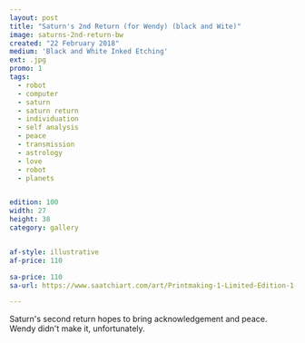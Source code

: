 ```yaml
---
layout: post
title: "Saturn's 2nd Return (for Wendy) (black and Wite)"
image: saturns-2nd-return-bw
created: "22 February 2018"
medium: 'Black and White Inked Etching'
ext: .jpg
promo: 1
tags:
  - robot
  - computer
  - saturn
  - saturn return
  - individuation
  - self analysis
  - peace
  - transmission
  - astrology
  - love
  - robot
  - planets


edition: 100
width: 27
height: 38
category: gallery


af-style: illustrative
af-price: 110

sa-price: 110
sa-url: https://www.saatchiart.com/art/Printmaking-1-Limited-Edition-1-of-100/19454/4096106/view

---
```


Saturn's second return hopes to bring acknowledgement and peace. Wendy didn't make it, unfortunately.